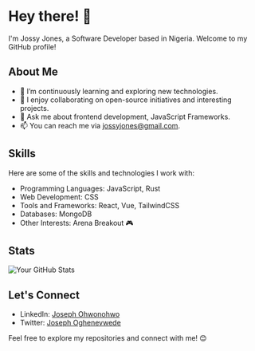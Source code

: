 
<!--
**Jossy-Jones/Jossy-Jones** is a ✨ _special_ ✨ repository because its `README.md` (this file) appears on your GitHub profile.

Here are some ideas to get you started:

- 🔭 I’m currently working on ...
- 🌱 I’m currently learning ...
- 👯 I’m looking to collaborate on ...
- 🤔 I’m looking for help with ...
- 💬 Ask me about ...
- 📫 How to reach me: ...
- 😄 Pronouns: ...
- ⚡ Fun fact: ...
-->
# Hey there! 👋

I'm Jossy Jones, a Software Developer based in Nigeria. Welcome to my GitHub profile!

## About Me

- 🌱 I’m continuously learning and exploring new technologies.
- 👯 I enjoy collaborating on open-source initiatives and interesting projects.
- 💬 Ask me about frontend development, JavaScript Frameworks.
- 📫 You can reach me via jossyjones@gmail.com.

## Skills

Here are some of the skills and technologies I work with:

- Programming Languages: JavaScript, Rust
- Web Development: CSS
- Tools and Frameworks: React, Vue, TailwindCSS
- Databases: MongoDB
- Other Interests: Arena Breakout 🎮

<!--
## Achievements

- [Any notable achievements or certifications]

-->

## Stats

![Your GitHub Stats](https://github-readme-stats.vercel.app/api?username=Jossy-Jones&show_icons=true)

## Let's Connect

- LinkedIn: [Joseph Ohwonohwo](https://linkedin.com/in/joseph-ohwonohwo/)
- Twitter: [Joseph Oghenevwede](https://x.com/J_Oghenevwede)

Feel free to explore my repositories and connect with me! 😊
